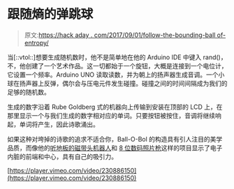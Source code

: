 # 跟随熵的弹跳球

> 原文:[https://hack aday . com/2017/09/01/follow-the-bounding-ball of-entropy/](https://hackaday.com/2017/09/01/follow-the-bouncing-ball-of-entropy/)

当[::vtol::]想要生成随机数时，他不是简单地在他的 Arduino IDE 中键入 rand()，不，他创建了一个艺术作品。这一切都始于一个旋钮，大概是连接到一个电位计，它设置一个频率。Arduino UNO 读取读数，并为朝上的扬声器生成音调。一个小球在扬声器上反弹，偶尔会与压电元件发生碰撞。碰撞之间的时间间隔成为我们的足够的随机数。

生成的数字沿着 Rube Goldberg 式的机器向上传输到安装在顶部的 LCD 上，在那里显示一个与我们生成的数字相对应的单词。只要按钮被按住，音调将继续响起，单词将产生，因此诗歌涌出。

如果这种对垮掉的诗歌的追求不适合你，Ball-O-Bol 的构造具有引人注目的美学品质，而像他的[听地板的磁带头机器人](https://hackaday.com/2016/12/18/tape-head-robot-listens-to-the-floor/)和 [8 位数码照片枪](https://hackaday.com/2015/04/03/8-bit-digital-photo-gun/)这样的项目显示了电子内脏的前端和中心，具有自己的吸引力。

[https://player.vimeo.com/video/230886150](https://player.vimeo.com/video/230886150)